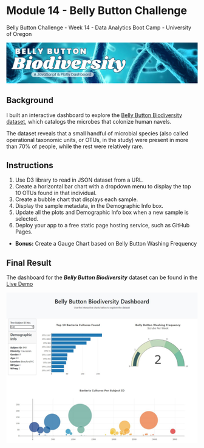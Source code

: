 # Module 14 - Belly Button Challenge
Belly Button Challenge - Week 14 - Data Analytics Boot Camp - University of Oregon

![Belly Button Biodiversity](images/project_banner.jpg)

## Background
I built an interactive dashboard to explore the [Belly Button Biodiversity dataset](http://robdunnlab.com/projects/belly-button-biodiversity/), which catalogs the microbes that colonize human navels.

The dataset reveals that a small handful of microbial species (also called operational taxonomic units, or OTUs, in the study) were present in more than 70% of people, while the rest were relatively rare.

##  Instructions
1. Use D3 library to read in JSON dataset from a URL.
2. Create a horizontal bar chart with a dropdown menu to display the top 10 OTUs found in that individual.
3. Create a bubble chart that displays each sample.
4. Display the sample metadata, in the Demographic Info box.
5. Update all the plots and Demographic Info box when a new sample is selected. 
6. Deploy your app to a free static page hosting service, such as GitHub Pages. 

- **Bonus:**  Create a Gauge Chart based on Belly Button Washing Frequency



## Final Result
The dashboard for the ***Belly Button Biodiversity*** dataset can be found in the [Live Demo](https://bytravis.github.io/Module14_Belly-Button-Challenge/)

[![Belly Button Biodiversity Dashboard](images/dashboard_sample.JPG)](https://bytravis.github.io/Module14_Belly-Button-Challenge/)

